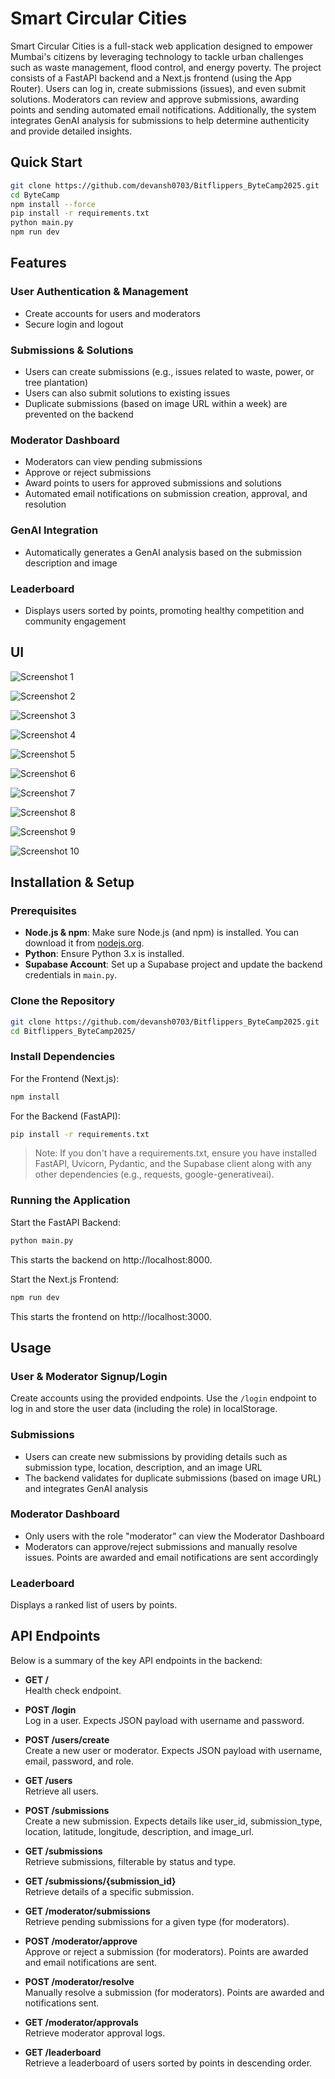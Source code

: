 # Smart Circular Cities

Smart Circular Cities is a full-stack web application designed to empower Mumbai's citizens by leveraging technology to tackle urban challenges such as waste management, flood control, and energy poverty. The project consists of a FastAPI backend and a Next.js frontend (using the App Router). Users can log in, create submissions (issues), and even submit solutions. Moderators can review and approve submissions, awarding points and sending automated email notifications. Additionally, the system integrates GenAI analysis for submissions to help determine authenticity and provide detailed insights.

## Quick Start

```bash
git clone https://github.com/devansh0703/Bitflippers_ByteCamp2025.git
cd ByteCamp
npm install --force
pip install -r requirements.txt
python main.py
npm run dev
```

## Features

### User Authentication & Management
- Create accounts for users and moderators
- Secure login and logout

### Submissions & Solutions
- Users can create submissions (e.g., issues related to waste, power, or tree plantation)
- Users can also submit solutions to existing issues
- Duplicate submissions (based on image URL within a week) are prevented on the backend

### Moderator Dashboard
- Moderators can view pending submissions
- Approve or reject submissions
- Award points to users for approved submissions and solutions
- Automated email notifications on submission creation, approval, and resolution

### GenAI Integration
- Automatically generates a GenAI analysis based on the submission description and image

### Leaderboard
- Displays users sorted by points, promoting healthy competition and community engagement

## UI

![Screenshot 1](images/s1.png)

![Screenshot 2](images/s2.png)

![Screenshot 3](images/s3.png)

![Screenshot 4](images/s4.png)

![Screenshot 5](images/s5.png)

![Screenshot 6](images/s6.png)

![Screenshot 7](images/s7.png)

![Screenshot 8](images/s8.png)

![Screenshot 9](images/s9.png)

![Screenshot 10](images/s10.png)

## Installation & Setup

### Prerequisites
- **Node.js & npm**: Make sure Node.js (and npm) is installed. You can download it from [nodejs.org](https://nodejs.org).
- **Python**: Ensure Python 3.x is installed.
- **Supabase Account**: Set up a Supabase project and update the backend credentials in `main.py`.

### Clone the Repository
```bash
git clone https://github.com/devansh0703/Bitflippers_ByteCamp2025.git
cd Bitflippers_ByteCamp2025/
```

### Install Dependencies

For the Frontend (Next.js):
```bash
npm install
```

For the Backend (FastAPI):
```bash
pip install -r requirements.txt
```

> Note: If you don't have a requirements.txt, ensure you have installed FastAPI, Uvicorn, Pydantic, and the Supabase client along with any other dependencies (e.g., requests, google-generativeai).

### Running the Application

Start the FastAPI Backend:
```bash
python main.py
```
This starts the backend on http://localhost:8000.

Start the Next.js Frontend:
```bash
npm run dev
```
This starts the frontend on http://localhost:3000.

## Usage

### User & Moderator Signup/Login
Create accounts using the provided endpoints. Use the `/login` endpoint to log in and store the user data (including the role) in localStorage.

### Submissions
- Users can create new submissions by providing details such as submission type, location, description, and an image URL
- The backend validates for duplicate submissions (based on image URL) and integrates GenAI analysis

### Moderator Dashboard
- Only users with the role "moderator" can view the Moderator Dashboard
- Moderators can approve/reject submissions and manually resolve issues. Points are awarded and email notifications are sent accordingly

### Leaderboard
Displays a ranked list of users by points.

## API Endpoints

Below is a summary of the key API endpoints in the backend:

- **GET /**  
  Health check endpoint.

- **POST /login**  
  Log in a user. Expects JSON payload with username and password.

- **POST /users/create**  
  Create a new user or moderator. Expects JSON payload with username, email, password, and role.

- **GET /users**  
  Retrieve all users.

- **POST /submissions**  
  Create a new submission. Expects details like user_id, submission_type, location, latitude, longitude, description, and image_url.

- **GET /submissions**  
  Retrieve submissions, filterable by status and type.

- **GET /submissions/{submission_id}**  
  Retrieve details of a specific submission.

- **GET /moderator/submissions**  
  Retrieve pending submissions for a given type (for moderators).

- **POST /moderator/approve**  
  Approve or reject a submission (for moderators). Points are awarded and email notifications are sent.

- **POST /moderator/resolve**  
  Manually resolve a submission (for moderators). Points are awarded and notifications sent.

- **GET /moderator/approvals**  
  Retrieve moderator approval logs.

- **GET /leaderboard**  
  Retrieve a leaderboard of users sorted by points in descending order.
